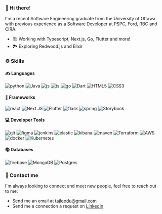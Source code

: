 ### :wave: Hi there!

I'm a recent Software Engineering graduate from the University of Ottawa with previous experience as a Software Developer at PSPC, Ford, RBC and CIRA.
* 🏗️ Working with Typescript, Next.js, Go, Flutter and more!
* 🏞️ Exploring Redwood.js and Elixir

### ⚙️ Skills
#### ✍️ Languages
![python](https://img.shields.io/badge/Python-FFD43B?style=for-the-badge&logo=python&logoColor=blue) ![Java](https://img.shields.io/badge/java-%23ED8B00.svg?style=for-the-badge&logo=openjdk&logoColor=white) ![js](https://img.shields.io/badge/JavaScript-323330?style=for-the-badge&logo=javascript&logoColor=F7DF1E) ![ts](https://img.shields.io/badge/TypeScript-007ACC?style=for-the-badge&logo=typescript&logoColor=white) ![go](https://img.shields.io/badge/Go-00ADD8?style=for-the-badge&logo=go&logoColor=white) ![Dart](https://img.shields.io/badge/dart-%230175C2.svg?style=for-the-badge&logo=dart&logoColor=white) ![HTML5](https://img.shields.io/badge/html5-%23E34F26.svg?style=for-the-badge&logo=html5&logoColor=white) ![CSS3](https://img.shields.io/badge/css3-%231572B6.svg?style=for-the-badge&logo=css3&logoColor=white)

#### 🚧 Frameworks
![react](https://img.shields.io/badge/React-20232A?style=for-the-badge&logo=react&logoColor=61DAFB) ![Next JS](https://img.shields.io/badge/Next-black?style=for-the-badge&logo=next.js&logoColor=white) ![Flutter](https://img.shields.io/badge/Flutter-%2302569B.svg?style=for-the-badge&logo=Flutter&logoColor=white) ![flask](https://img.shields.io/badge/Flask-000000?style=for-the-badge&logo=flask&logoColor=white) ![spring](https://img.shields.io/badge/Spring-6DB33F?style=for-the-badge&logo=spring&logoColor=white) ![Storybook](https://img.shields.io/badge/-Storybook-FF4785?style=for-the-badge&logo=storybook&logoColor=white)

#### 💻 Developer Tools
![git](https://img.shields.io/badge/GIT-E44C30?style=for-the-badge&logo=git&logoColor=white) ![figma](https://img.shields.io/badge/Figma-F24E1E?style=for-the-badge&logo=figma&logoColor=white) ![jenkins](https://img.shields.io/badge/Jenkins-D24939?style=for-the-badge&logo=Jenkins&logoColor=white) ![elastic](https://img.shields.io/badge/Elastic_Search-005571?style=for-the-badge&logo=elasticsearch&logoColor=white) ![kibana](https://img.shields.io/badge/Kibana-005571?style=for-the-badge&logo=Kibana&logoColor=white) ![maven](https://img.shields.io/badge/apache_maven-C71A36?style=for-the-badge&logo=apachemaven&logoColor=white) ![Terraform](https://img.shields.io/badge/terraform-%235835CC.svg?style=for-the-badge&logo=terraform&logoColor=white) ![AWS](https://img.shields.io/badge/AWS-%23FF9900.svg?style=for-the-badge&logo=amazon-aws&logoColor=white) ![docker](https://img.shields.io/badge/Docker-2CA5E0?style=for-the-badge&logo=docker&logoColor=white) ![Kubernetes](https://img.shields.io/badge/kubernetes-%23326ce5.svg?style=for-the-badge&logo=kubernetes&logoColor=white) 

#### 📚 Databases
![firebase](https://img.shields.io/badge/firebase-ffca28?style=for-the-badge&logo=firebase&logoColor=black) ![MongoDB](https://img.shields.io/badge/MongoDB-%234ea94b.svg?style=for-the-badge&logo=mongodb&logoColor=white) ![Postgres](https://img.shields.io/badge/postgres-%23316192.svg?style=for-the-badge&logo=postgresql&logoColor=white)

### :email: Contact me
I'm always looking to connect and meet new people, feel free to reach out to me:
* Send me an email at tajloodu@gmail.com
* Send me a connection a request on [LinkedIn](https://www.linkedin.com/in/tajloodu/)
